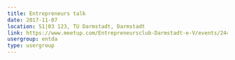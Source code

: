 ```yaml
---
title: Entrepreneurs talk
date: 2017-11-07
location: S1|03 123, TU Darmstadt, Darmstadt
link: https://www.meetup.com/Entrepreneursclub-Darmstadt-e-V/events/244509465/
usergroup: entda
type: usergroup
---
```

